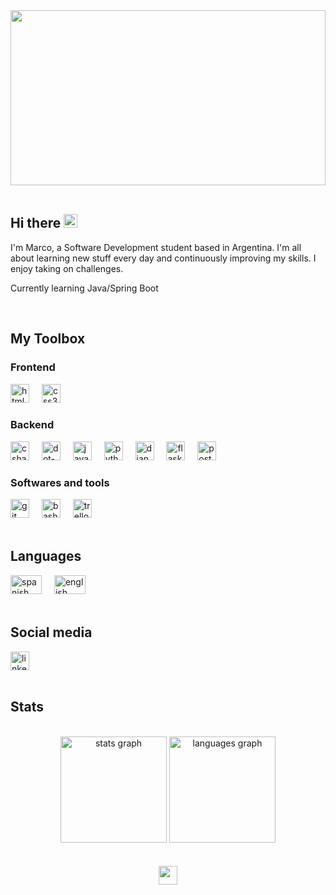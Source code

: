 <!-- Header -->
<div align="center">
  <img height="280"  width="100%" src="https://github.com/marcodeArg/marcodeArg/assets/76412551/00349d35-391a-4eac-a034-95fcb3f5ddc6" />
</div>

<br clear="both">
<!-- About Me section -->
<h2>Hi there <img src="https://em-content.zobj.net/source/animated-noto-color-emoji/356/waving-hand_1f44b.gif" height="22"/></h2>
<p>I'm Marco, a Software Development student based in Argentina. I'm all about learning new stuff every day and continuously improving my skills. I enjoy taking on challenges.</p>
<p>Currently learning Java/Spring Boot</p>

<br clear="both">
<!-- Tools -->
<h2>My Toolbox</h2>

<h3>Frontend</h3>
<div >
  <img src="https://img.shields.io/badge/HTML5-E34F26?logo=html5&logoColor=white&style=for-the-badge" height="30" alt="html5 logo"  />
  <img width="12" />
  <img src="https://img.shields.io/badge/CSS3-1572B6?logo=css3&logoColor=white&style=for-the-badge" height="30" alt="css3 logo"  />
</div>

<h3>Backend</h3>
<div >
  <img src="https://img.shields.io/badge/C Sharp-239120?logo=csharp&logoColor=white&style=for-the-badge" height="30" alt="csharp logo"  />
  <img width="12" />
  <img src="https://img.shields.io/badge/.NET-512BD4?logo=dotnet&logoColor=white&style=for-the-badge" height="30" alt="dot-net logo"  />
  <img width="12" />
  <img src="https://img.shields.io/badge/java-%23ED8B00.svg?style=for-the-badge&logo=java&logoColor=white" height="30" alt="java logo"  />
  <img width="12" />
  <img src="https://img.shields.io/badge/Python-3776AB?logo=python&logoColor=white&style=for-the-badge" height="30" alt="python logo"  />
  <img width="12" />
  <img src="https://img.shields.io/badge/Django-092E20?logo=django&logoColor=white&style=for-the-badge" height="30" alt="django logo"  />
  <img width="12" />
  <img src="https://img.shields.io/badge/Flask-000000?logo=flask&logoColor=white&style=for-the-badge" height="30" alt="flask logo"  />
  <img width="12" />
  <img src="https://img.shields.io/badge/PostgreSQL-4169E1?logo=postgresql&logoColor=white&style=for-the-badge" height="30" alt="postgresql logo"  />
</div>

<h3>Softwares and tools</h3>
<div >
  <img src="https://img.shields.io/badge/Git-F05032?logo=git&logoColor=white&style=for-the-badge" height="30" alt="git logo"  />
  <img width="12" />
  <img src="https://img.shields.io/badge/GNU Bash-4EAA25?logo=gnubash&logoColor=white&style=for-the-badge" height="30" alt="bash logo"  />
  <img width="12" />
  <img src="https://img.shields.io/badge/Trello-0052CC?logo=trello&logoColor=white&style=for-the-badge" height="30" alt="trello logo"  />
</div>


<br clear="both">
<!-- Languages -->
<h2>Languages </h2>

<div>
  <img src="https://upload.wikimedia.org/wikipedia/commons/8/89/Bandera_de_Espa%C3%B1a.svg" width="50" height="30" alt="spanish"/>
  <img width="12" />
  <img src="https://upload.wikimedia.org/wikipedia/commons/thumb/a/a5/Flag_of_the_United_Kingdom_%281-2%29.svg/1200px-Flag_of_the_United_Kingdom_%281-2%29.svg.png" width="50" height="30" alt="english"/>
</div>

<br clear="both">
<!-- Links to social -->
<h2>Social media</h2>
<a href="https://www.linkedin.com/in/marco-ezequiel-morales/" target="_blank"><img class="w-10" height="30" src="https://img.shields.io/badge/linkedin-%230077B5.svg?style=for-the-badge&logo=linkedin&logoColor=white" alt="linkedin logo"/></a>
</div>

<br clear="both">
<br clear="both">

<!-- Stats -->
<h2>Stats</h2>
<br clear="both">
<div align="center">
  <img src="https://github-readme-stats.vercel.app/api?username=marcodeArg&hide_title=true&hide_rank=false&show_icons=true&include_all_commits=true&count_private=true&disable_animations=false&theme=gotham&locale=en&hide_border=true&order=1" height="170" alt="stats graph" />
  <img src="https://github-readme-stats.vercel.app/api/top-langs?username=marcodeArg&locale=en&hide_title=false&layout=compact&card_width=320&langs_count=10&theme=gotham&hide_border=true&order=2" height="170" alt="languages graph"  />
</div>

<br clear="both">
<br clear="both">
<!-- Visit counter -->
<div align="center">
  <img src="https://visitor-badge.laobi.icu/badge?page_id=marcodeArg.marcodeArg&left_color=darkcyan"  height="30"/>
</div> 

